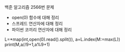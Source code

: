 백준 알고리즘 2566번 문제

- open(0) 함수에 대해 정리
- 스프레드 연산자에 대해 정리
- 파이썬 코끼리 연산자에 대해 정리

L=*map(int,open(0).read().split()),
a=L.index(M:=max(L))
print(M,a//9+1,a%9+1)